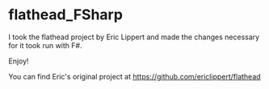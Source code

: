 ﻿# flathead_FSharp

I took the flathead project by Eric Lippert and made the changes necessary for it took run with F#.

Enjoy!

You can find Eric's original project at https://github.com/ericlippert/flathead
